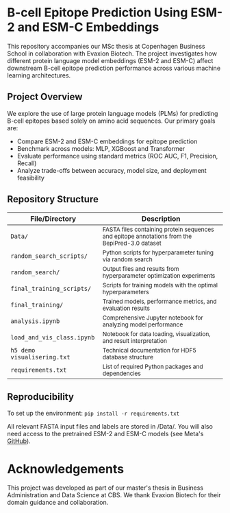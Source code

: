 # B-cell Epitope Prediction Using ESM-2 and ESM-C Embeddings

This repository accompanies our MSc thesis at Copenhagen Business School in collaboration with Evaxion Biotech. The project investigates how different protein language model embeddings (ESM-2 and ESM-C) affect downstream B-cell epitope prediction performance across various machine learning architectures.

## Project Overview

We explore the use of large protein language models (PLMs) for predicting B-cell epitopes based solely on amino acid sequences. Our primary goals are:

- Compare ESM-2 and ESM-C embeddings for epitope prediction  
- Benchmark across models: MLP, XGBoost and Transformer  
- Evaluate performance using standard metrics (ROC AUC, F1, Precision, Recall)  
- Analyze trade-offs between accuracy, model size, and deployment feasibility  

## Repository Structure

| File/Directory | Description |
|----------------|-------------|
| `Data/` | <small>FASTA files containing protein sequences and epitope annotations from the BepiPred-3.0 dataset</small> |
| `random_search_scripts/` | <small>Python scripts for hyperparameter tuning via random search</small> |
| `random_search/` | <small>Output files and results from hyperparameter optimization experiments</small> |
| `final_training_scripts/` | <small>Scripts for training models with the optimal hyperparameters</small> |
| `final_training/` | <small>Trained models, performance metrics, and evaluation results</small> |
| `analysis.ipynb` | <small>Comprehensive Jupyter notebook for analyzing model performance</small> |
| `load_and_vis_class.ipynb` | <small>Notebook for data loading, visualization, and result interpretation</small> |
| `h5 demo visualisering.txt` | <small>Technical documentation for HDF5 database structure</small> |
| `requirements.txt` | <small>List of required Python packages and dependencies</small> |

## Reproducibility

To set up the environment:
```pip install -r requirements.txt```

All relevant FASTA input files and labels are stored in /Data/.
You will also need access to the pretrained ESM-2 and ESM-C models (see Meta's [GitHub](https://github.com/facebookresearch/esm)).

# Acknowledgements
This project was developed as part of our master's thesis in Business Administration and Data Science at CBS. We thank Evaxion Biotech for their domain guidance and collaboration.